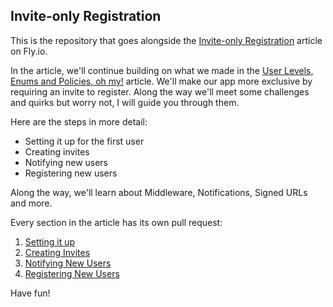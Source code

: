 ## Invite-only Registration

This is the repository that goes alongside the [Invite-only Registration](https://fly.io/laravel-bytes/invite-only-registration/) article on Fly.io.

In the article, we'll continue building on what we made in the [User Levels, Enums and Policies, oh my!](https://fly.io/laravel-bytes/user-levels-enums-and-policies-oh-my/) article. We'll make our app more exclusive by requiring an invite to register. Along the way we'll meet some challenges and quirks but worry not, I will guide you through them. 

Here are the steps in more detail:

- Setting it up for the first user
- Creating invites
- Notifying new users
- Registering new users

Along the way, we'll learn about Middleware, Notifications, Signed URLs and more.

Every section in the article has its own pull request: 
1. [Setting it up](https://github.com/Johannes-Werbrouck/invite-only-registration/pull/1)
2. [Creating Invites](https://github.com/Johannes-Werbrouck/invite-only-registration/pull/2)
3. [Notifying New Users](https://github.com/Johannes-Werbrouck/invite-only-registration/pull/3)
4. [Registering New Users](https://github.com/Johannes-Werbrouck/invite-only-registration/pull/4)

Have fun!
